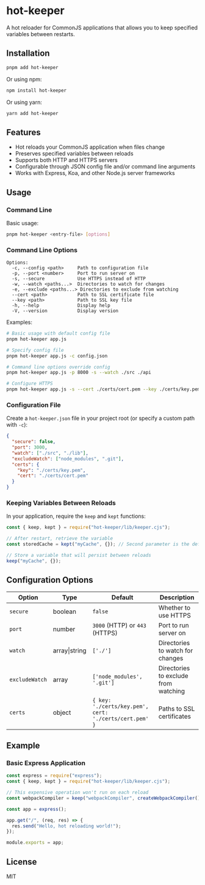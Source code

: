 # hot-keeper

A hot reloader for CommonJS applications that allows you to keep specified variables between restarts.

## Installation

```bash
pnpm add hot-keeper
```

Or using npm:

```bash
npm install hot-keeper
```

Or using yarn:

```bash
yarn add hot-keeper
```

## Features

- Hot reloads your CommonJS application when files change
- Preserves specified variables between reloads
- Supports both HTTP and HTTPS servers
- Configurable through JSON config file and/or command line arguments
- Works with Express, Koa, and other Node.js server frameworks

## Usage

### Command Line

Basic usage:

```bash
pnpm hot-keeper <entry-file> [options]
```

### Command Line Options

```
Options:
  -c, --config <path>     Path to configuration file
  -p, --port <number>     Port to run server on
  -s, --secure            Use HTTPS instead of HTTP
  -w, --watch <paths...>  Directories to watch for changes
  -e, --exclude <paths...> Directories to exclude from watching
  --cert <path>           Path to SSL certificate file
  --key <path>            Path to SSL key file
  -h, --help              Display help
  -V, --version           Display version
```

Examples:

```bash
# Basic usage with default config file
pnpm hot-keeper app.js

# Specify config file
pnpm hot-keeper app.js -c config.json

# Command line options override config
pnpm hot-keeper app.js -p 8000 -s --watch ./src ./api

# Configure HTTPS
pnpm hot-keeper app.js -s --cert ./certs/cert.pem --key ./certs/key.pem
```

### Configuration File

Create a `hot-keeper.json` file in your project root (or specify a custom path with `-c`):

```json
{
  "secure": false,
  "port": 3000,
  "watch": ["./src", "./lib"],
  "excludeWatch": ["node_modules", ".git"],
  "certs": {
    "key": "./certs/key.pem",
    "cert": "./certs/cert.pem"
  }
}
```

### Keeping Variables Between Reloads

In your application, require the `keep` and `kept` functions:

```js
const { keep, kept } = require("hot-keeper/lib/keeper.cjs");

// After restart, retrieve the variable
const storedCache = kept("myCache", {}); // Second parameter is the default value

// Store a variable that will persist between reloads
keep("myCache", {});
```

## Configuration Options

| Option         | Type          | Default                                                | Description                          |
| -------------- | ------------- | ------------------------------------------------------ | ------------------------------------ |
| `secure`       | boolean       | `false`                                                | Whether to use HTTPS                 |
| `port`         | number        | `3000` (HTTP) or `443` (HTTPS)                         | Port to run server on                |
| `watch`        | array\|string | `['./']`                                               | Directories to watch for changes     |
| `excludeWatch` | array         | `['node_modules', '.git']`                             | Directories to exclude from watching |
| `certs`        | object        | `{ key: './certs/key.pem', cert: './certs/cert.pem' }` | Paths to SSL certificates            |

## Example

### Basic Express Application

```js
const express = require("express");
const { keep, kept } = require("hot-keeper/lib/keeper.cjs");

// This expensive operation won't run on each reload
const webpackCompiler = keep("webpackCompiler", createWebpackCompiler());

const app = express();

app.get("/", (req, res) => {
  res.send("Hello, hot reloading world!");
});

module.exports = app;
```

## License

MIT
